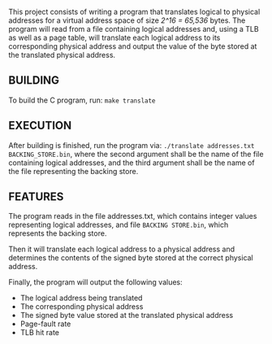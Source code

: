 
This project consists of writing a program that translates logical to physical addresses for a virtual address space of size *2^16 = 65,536* bytes. The program will read from a file containing logical addresses and, using a TLB as well as a page table, will translate each logical address to its corresponding physical address and output the value of the byte stored at the translated physical address. 

## BUILDING
 
To build the C program, run:
`make translate`

## EXECUTION 

After building is finished, run the program via:
`./translate addresses.txt BACKING_STORE.bin`, where the second argument shall be the name of the file containing logical addresses, and the third argument shall be the name of the file representing the backing store. 

## FEATURES
The program reads in the file addresses.txt, which contains integer values representing logical addresses, and file `BACKING STORE.bin`, which represents the backing store. 


Then it will translate each logical address to a physical address and determines the contents of the signed byte stored at the correct physical address.


Finally, the program will output the following values:


- The logical address being translated
- The corresponding physical address
- The signed byte value stored at the translated physical address 
- Page-fault rate 
- TLB hit rate


